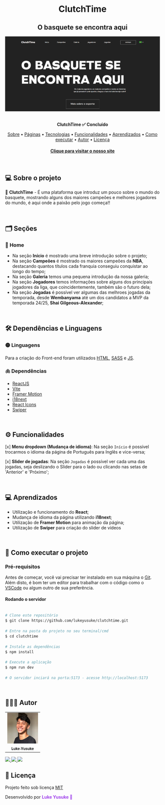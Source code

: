 <h1 id="inicio" align="center">ClutchTime</h1>
<h2 align="center">O basquete se encontra aqui</h2>

<div align="center">
    <img src="./src/assets/images/clutchtime.png">
</div><br/>

<p align="center">
    <b weight="bold"> ClutchTime </b>
    <b weight="bold">✅ Concluído </b>
</p>

<p align="center">
    <a href="#sobre">Sobre</a> •
    <a href="#paginas">Páginas</a> •
    <a href="#tecnologias">Tecnologias</a> •
    <a href="#funcionalidades">Funcionalidades</a> •
    <a href="#aprendizados">Aprendizados</a> •
    <a href="#rodando">Como executar</a> •
    <a href="#autor">Autor</a> •
    <a href="#licenca">Licença</a>
</p>

<h4 align="center">
    <a href="https://clutchtime.vercel.app">Clique para visitar o nosso site</a> <!-- Ainda vou colocar o site no ar -->
</h4>
<br/>

<h2 id="sobre">💻 Sobre o projeto</h2>

<p> 🏀 <b>ClutchTime</b> - É uma plataforma que introduz um pouco sobre o mundo do basquete, mostrando alguns dos maiores campeões e melhores jogadores do mundo, é aqui onde a paixão pelo jogo começa!!</p>
<br/>

<h2 id="paginas">🗂️ Seções</h2>

### 🏡 **Home**

- Na seção **Início** é mostrado uma breve introdução sobre o projeto;
- Na seção **Campeões** é mostrado os maiores campeões da **NBA**, destacando quantos títulos cada franquia conseguiu conquistar ao longo do tempo;
- Na seção **Galeria** temos uma pequena introdução da nossa galeria;
- Na seção **Jogadores** temos informações sobre alguns dos principais jogadores da liga, que coincidentemente, também são o futuro dela;
- Na seção **Jogadas** é possível ver algumas das melhroes jogadas da temporada, desde **Wembanyama** até um dos candidatos a MVP da temporada 24/25, **Shai Gilgeous-Alexander**;

<br/>

<h2 id="tecnologias">🛠️ Dependências e Linguagens</h2>

### 🟡 Linguagens

Para a criação do Front-end foram utilizados [HTML](https://developer.mozilla.org/pt-BR/docs/Web/HTML), [SASS](https://sass-lang.com) e [JS](https://developer.mozilla.org/pt-BR/docs/Web/JavaScript).
 
### 🫁 Dependências 

- [ReactJS](https://react.dev)
- [Vite](https://vite.dev)
- [Framer Motion](https://framermotion.framer.website)
- [i18next](https://www.i18next.com) 
- [React Icons](https://react-icons.github.io/react-icons/)
- [Swiper](https://swiperjs.com)

<br/>

<h2 id="funcionalidades"> ⚙️ Funcionalidades </h2>

[x] **Menu dropdown (Mudança de idioma)**: Na seção `Início` é possível trocarmos o idioma da página de Português para Inglês e vice-versa;

[x] **Slider de jogadas**: Na seção `Jogadas` é possível ver cada uma das jogadas, seja deslizando o Slider para o lado ou clicando nas setas de 'Anterior' e 'Próximo';

<br/>

<h2 id="aprendizados">💻 Aprendizados</h2>

- Utilização e funcionamento do **React**;
- Mudança de idioma da página utilizando **i18next**;
- Utilização de **Framer Motion** para animação da página;
- Utilização de **Swiper** para criação do slider de vídeos

<br/>

<h2 id="rodando">🚀 Como executar o projeto </h2>

### Pré-requisitos 

Antes de começar, você vai precisar ter instalado em sua máquina o [Git](https://git-scm.com). 
Além disto, é bom ter um editor para trabalhar com o código como o [VSCode](https://code.visualstudio.com/) ou algum outro de sua preferência.

#### Rodando o servidor

```bash

# Clone este repositório 
$ git clone https://github.com/lukeyusuke/clutchtime.git

# Entre na pasta do projeto no seu terminal/cmd
$ cd clutchtime

# Instale as dependências
$ npm install

# Execute a aplicação
$ npm run dev

# O servidor inciará na porta:5173 - acesse http://localhost:5173

``` 

<br/>

<h2 id="autor">👨🏾‍💻 Autor </h2>

<table>
    <td align="center"><a href="https://www.linkedin.com/in/lukeyusuke"><img src="./src/assets/images/luke-photo.jpg" width="100px;" alt=""/><br /><sub><b>Luke Yusuke</b></sub></a></td>
</table>

<p>
    <a target="_blank" href="mailto:lukedev09@gmail.com" alt="Link para Email"> 
        <img src="https://img.shields.io/badge/Gmail-C5221F?style=for-the-badge&logo=gmail&logoColor=white"/>
    </a>
    <a target="_blank" href="https://www.github.com/lukeyusuke"> 
        <img src="https://img.shields.io/badge/GitHub-000?style=for-the-badge&logo=github&logoColor=white"/>
    </a>
    <a target="_blank" href="https://www.linkedin.com/in/lukeyusuke"> 
        <img src="https://img.shields.io/badge/LinkedIn-0961B8?style=for-the-badge&logo=linkedin&logoColor=white"/>
    </a>
</p>

<h2 id="licenca">📝 Licença</h2>

<p> Projeto feito sob licença <a href="https://github.com/lukeyusuke/pronto-falei/blob/main/LICENSE"/>MIT</a> </p>
<p> Desenvolvido por <b style="color:#9F40EB">Luke Yusuke 🤠</b></p>
